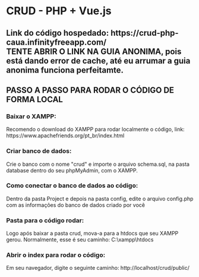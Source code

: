 # CRUD - PHP + Vue.js

<h2>Link do código hospedado: https://crud-php-caua.infinityfreeapp.com/ 
<br>
  TENTE ABRIR O LINK NA GUIA ANONIMA, pois está dando error de cache, até eu arrumar a guia anonima funciona perfeitamte.
</h2>

<h2>PASSO A PASSO PARA RODAR O CÓDIGO DE FORMA LOCAL</h2>

<h3>Baixar o XAMPP:</h3>
<p>Recomendo o download do XAMPP para rodar localmente o código, link: https://www.apachefriends.org/pt_br/index.html</p>

<h3>Criar banco de dados:</h3>

<p>Crie o banco com o nome "crud" e importe o arquivo schema.sql, na pasta database dentro do seu phpMyAdmin, com o XAMPP.</p>

<h3>Como conectar o banco de dados ao código:</h3>
<p>Dentro da pasta Project e depois na pasta config, edite o arquivo config.php com as informações do banco de dados criado por você</p>

<h3>Pasta para o código rodar:</h3>

<p>Logo após baixar a pasta crud, mova-a para a htdocs que seu XAMPP gerou. Normalmente, esse é seu caminho: C:\xampp\htdocs</p>

<h3>Abrir o index para rodar o código:</h3>

<p>Em seu navegador, digite o seguinte caminho: http://localhost/crud/public/</p>
